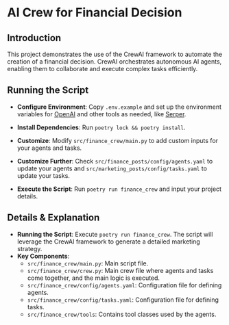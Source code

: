 
# AI Crew for Financial Decision
## Introduction
This project demonstrates the use of the CrewAI framework to automate the creation of a financial decision. CrewAI orchestrates autonomous AI agents, enabling them to collaborate and execute complex tasks efficiently.

## Running the Script

- **Configure Environment**: Copy `.env.example` and set up the environment variables for [OpenAI](https://platform.openai.com/api-keys) and other tools as needed, like [Serper](serper.dev).

- **Install Dependencies**: Run `poetry lock && poetry install`.
- **Customize**: Modify `src/finance_crew/main.py` to add custom inputs for your agents and tasks.
- **Customize Further**: Check `src/finance_posts/config/agents.yaml` to update your agents and `src/marketing_posts/config/tasks.yaml` to update your tasks.
- **Execute the Script**: Run `poetry run finance_crew` and input your project details.

## Details & Explanation
- **Running the Script**: Execute `poetry run finance_crew`. The script will leverage the CrewAI framework to generate a detailed marketing strategy.
- **Key Components**:
  - `src/finance_crew/main.py`: Main script file.
  - `src/finance_crew/crew.py`: Main crew file where agents and tasks come together, and the main logic is executed.
  - `src/finance_crew/config/agents.yaml`: Configuration file for defining agents.
  - `src/finance_crew/config/tasks.yaml`: Configuration file for defining tasks.
  - `src/finance_crew/tools`: Contains tool classes used by the agents.
